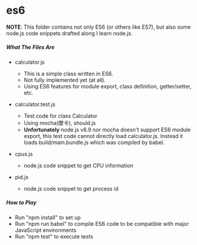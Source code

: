 # es6


**NOTE**: This folder contains not only ES6 (or others like ES7), but also some node.js code snippets drafted along I learn
node.js.

##### What The Files Are

- calculator.js
	- This is a simple class written in ES6.
	- Not fully implemented yet (at all).
	- Using ES6 features for module export, class definition, getter/setter, etc.

- calculator.test.js
	- Test code for class Calculator
	- Using mocha(摩卡), should.js
	- **Unfortunately** node.js v6.9 nor mocha doesn't support ES6 module export, this test code cannot directly load calculator.js. Instead it loads build/main.bundle.js which was compiled by babel.
	
- cpus.js
	- node.js code snippet to get CPU information

- pid.js
	- node.js code snippet to get process id

##### How to Play

- Run "npm install" to set up
- Run "npm run babel" to compile ES6 code to be compatible with major JavaScript environments
- Run "npm test" to execute tests

